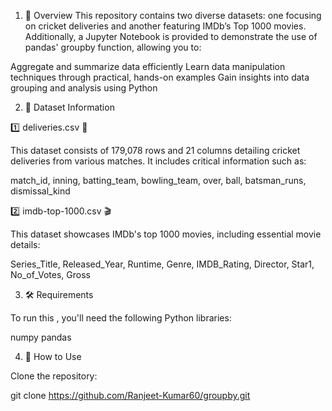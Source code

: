 1. 🚀 Overview
This repository contains two diverse datasets: one focusing on cricket deliveries and another featuring IMDb’s Top 1000 movies. Additionally, a Jupyter Notebook is provided to demonstrate the use of pandas' groupby function, allowing you to:

Aggregate and summarize data efficiently
Learn data manipulation techniques through practical, hands-on examples
Gain insights into data grouping and analysis using Python


2. 📂 Dataset Information

1️⃣ deliveries.csv 🏏

This dataset consists of 179,078 rows and 21 columns detailing cricket deliveries from various matches. It includes critical information such as:

match_id, inning, batting_team, bowling_team, over, ball, batsman_runs, dismissal_kind

2️⃣ imdb-top-1000.csv 🎬

This dataset showcases IMDb's top 1000 movies, including essential movie details:

Series_Title, Released_Year, Runtime, Genre, IMDB_Rating, Director, Star1, No_of_Votes, Gross


3. 🛠️ Requirements

To run this , you'll need the following Python libraries:

numpy
pandas

4. 🚀 How to Use

Clone the repository:

git clone https://github.com/Ranjeet-Kumar60/groupby.git
